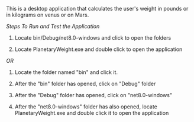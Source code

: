 This is a desktop application that calculates the user's weight in pounds or in kilograms on venus or on Mars.

*Steps To Run and Test the Application*

1. Locate bin/Debug/net8.0-windows and click to open the folders

2. Locate PlanetaryWeight.exe and double click to open the application 

*OR*

1. Locate the folder named "bin" and click it.

2. After the "bin" folder has opened, click on "Debug" folder

3. After the "Debug" folder has opened, click on "net8.0-windows"

4. After the "net8.0-windows" folder has also opened, locate PlanetaryWeight.exe and double click it to open the application
